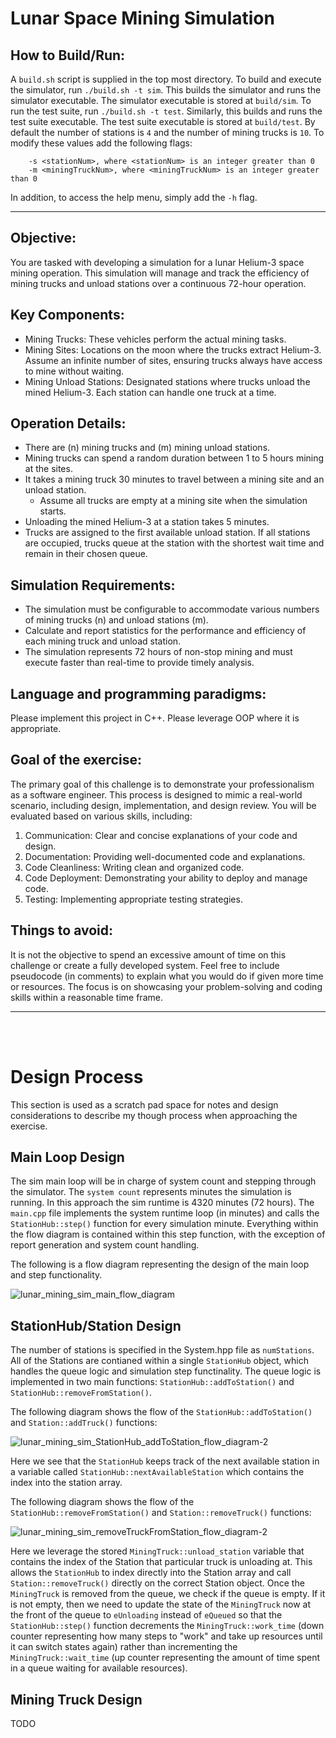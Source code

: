 # Lunar Space Mining Simulation

## How to Build/Run:

A `build.sh` script is supplied in the top most directory. To build and execute the simulator, run `./build.sh -t sim`. This builds the simulator and runs the simulator executable. The simulator executable is stored at `build/sim`. To run the test suite, run `./build.sh -t test`. Similarly, this builds and runs the test suite executable. The test suite executable is stored at `build/test`. By default the number of stations is `4` and the number of mining trucks is `10`. To modify these values add the following flags:

```
    -s <stationNum>, where <stationNum> is an integer greater than 0
    -m <miningTruckNum>, where <miningTruckNum> is an integer greater than 0
```

In addition, to access the help menu, simply add the `-h` flag.

---

## Objective:

You are tasked with developing a simulation for a lunar Helium-3 space mining operation. This simulation will manage and track the efficiency of mining trucks and unload stations over a continuous 72-hour operation.

## Key Components:
 - Mining Trucks: These vehicles perform the actual mining tasks.
 - Mining Sites: Locations on the moon where the trucks extract Helium-3. Assume an infinite number of sites, ensuring trucks always have access to mine without waiting.
 - Mining Unload Stations: Designated stations where trucks unload the mined Helium-3. Each station can handle one truck at a time.

## Operation Details:
 - There are (n) mining trucks and (m) mining unload stations.
 - Mining trucks can spend a random duration between 1 to 5 hours mining at the sites.
 - It takes a mining truck 30 minutes to travel between a mining site and an unload station.
   - Assume all trucks are empty at a mining site when the simulation starts.
 - Unloading the mined Helium-3 at a station takes 5 minutes.
 - Trucks are assigned to the first available unload station. If all stations are occupied, trucks queue at the station with the shortest wait time and remain in their chosen queue.

## Simulation Requirements:
 - The simulation must be configurable to accommodate various numbers of mining trucks (n) and unload stations (m).
 - Calculate and report statistics for the performance and efficiency of each mining truck and unload station.
 - The simulation represents 72 hours of non-stop mining and must execute faster than real-time to provide timely analysis.

## Language and programming paradigms:
Please implement this project in C++. Please leverage OOP where it is appropriate.


## Goal of the exercise:
The primary goal of this challenge is to demonstrate your professionalism as a software engineer. This process is designed to mimic a real-world scenario, including design, implementation, and design review. You will be evaluated based on various skills, including:

  1. Communication: Clear and concise explanations of your code and design.
  2. Documentation: Providing well-documented code and explanations.
  3. Code Cleanliness: Writing clean and organized code.
  4. Code Deployment: Demonstrating your ability to deploy and manage code.
  5. Testing: Implementing appropriate testing strategies.

## Things to avoid:
It is not the objective to spend an excessive amount of time on this challenge or create a fully
developed system. Feel free to include pseudocode (in comments) to explain what you would do if
given more time or resources. The focus is on showcasing your problem-solving and coding skills
within a reasonable time frame.

---

<br><br>

# Design Process

This section is used as a scratch pad space for notes and design considerations to describe my though process when approaching the exercise.

## Main Loop Design

The sim main loop will be in charge of system count and stepping through the simulator. The `system count` represents minutes the simulation is running. In this approach the sim runtime is 4320 minutes (72 hours). The `main.cpp` file implements the system runtime loop (in minutes) and calls the `StationHub::step()` function for every simulation minute. Everything within the flow diagram is contained within this step function, with the exception of report generation and system count handling.

The following is a flow diagram representing the design of the main loop and step functionality.

![lunar_mining_sim_main_flow_diagram](https://github.com/user-attachments/assets/5aed72e4-8ebd-458f-b218-3b393e91a1cf)

## StationHub/Station Design

The number of stations is specified in the System.hpp file as `numStations`. All of the Stations are contianed within a single `StationHub` object, which handles the queue logic and simulation step functinality. The queue logic is implemented in two main functions: `StationHub::addToStation()` and `StationHub::removeFromStation()`.

The following diagram shows the flow of the `StationHub::addToStation()` and `Station::addTruck()` functions:

![lunar_mining_sim_StationHub_addToStation_flow_diagram-2](https://github.com/user-attachments/assets/d8f2a1aa-a9f8-4076-ae37-d859196d95c7)

Here we see that the `StationHub` keeps track of the next available station in a variable called `StationHub::nextAvailableStation` which contains the index into the station array.

The following diagram shows the flow of the `StationHub::removeFromStation()` and `Station::removeTruck()` functions:

![lunar_mining_sim_removeTruckFromStation_flow_diagram-2](https://github.com/user-attachments/assets/03ce316e-d4b5-433b-9e00-2e3fbefa51c5)


Here we leverage the stored `MiningTruck::unload_station` variable that contains the index of the Station that particular truck is unloading at. This allows the `StationHub` to index directly into the Station array and call `Station::removeTruck()` directly on the correct Station object. Once the `MiningTruck` is removed from the queue, we check if the queue is empty. If it is not empty, then we need to update the state of the `MiningTruck` now at the front of the queue to `eUnloading` instead of `eQueued` so that the `StationHub::step()` function decrements the `MiningTruck::work_time` (down counter representing how many steps to "work" and take up resources until it can switch states again) rather than incrementing the `MiningTruck::wait_time` (up counter representing the amount of time spent in a queue waiting for available resources).


## Mining Truck Design

TODO

